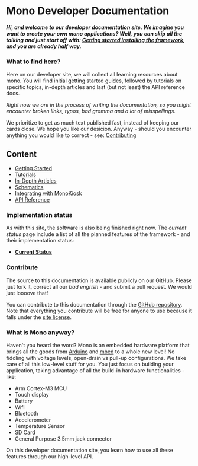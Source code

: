 # Mono Developer Documentation

***Hi, and welcome to our developer documentation site. We imagine you want to create your own mono applications? Well, you can skip all the talking and just start off with: [Getting started installing the framework](getting-started/install.md), and you are already half way.***

### What to find here?

Here on our developer site, we will collect all learning resources about mono. You will find initial getting started guides, followed by tutorials on specific topics, in-depth articles and last (but not least) the API reference docs.

*Right now we are in the process of writing the documentation, so you might encounter broken links, typos, bad gramma and a lot of misspellings.*

We prioritize to get as much text published fast, instead of keeping our cards close. We hope you like our desicion. Anyway - should you encounter anything you would like to correct - see: [Contributing](#contribute)

## Content

 * [Getting Started](getting-started/getting_started.md)
 * [Tutorials](tutorials/tutorials.md)
 * [In-Depth Articles](articles/articles.md)
 * [Schematics](schematics/index.md)
 * [Integrating with MonoKiosk](kiosk/monokiosk.md)
 * [API Reference](reference/reference.md)


### Implementation status

As with this site, the software is also being finished right now. The *current status* page include a list of all the planned features of the framework - and their implementation status:

 * **[Current Status](current-status.md)**


### Contribute

The source to this documentation is available publicly on our GitHub. Please just fork it, correct all our *bad engrish* - and submit a pull request. We would just loooove that!

You can contribute to this documentation through the
[GitHub repository](https://github.com/getopenmono/monodocs).
Note that everything you contribute will be free for anyone to use because
it falls under the [site license](LICENSE.md).


### What is Mono anyway?

Haven't you heard the word? Mono is an embedded hardware platform that brings all the goods from [Arduino](http://www.arduino.cc) and [mbed](http://developer.mbed.org) to a whole new level! No fiddling with voltage levels, open-drain vs pull-up configurations. We take care of all this low-level stuff for you. You just focus on building your application, taking advantage of all the build-in hardware functionalities - like:

* Arm Cortex-M3 MCU
* Touch display
* Battery
* Wifi
* Bluetooth
* Accelerometer
* Temperature Sensor
* SD Card
* General Purpose 3.5mm jack connector

On this developer documentation site, you learn how to use all these features through our high-level API.